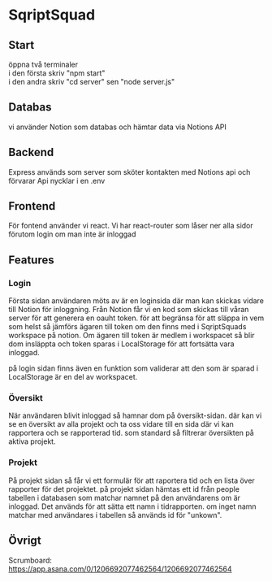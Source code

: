 # SqriptSquad

## Start
öppna två terminaler  
i den första skriv "npm start"  
i den andra skriv "cd server" sen "node server.js"

## Databas
vi använder Notion som databas och hämtar data via Notions API

## Backend
Express används som server som sköter kontakten med Notions api och förvarar Api nycklar i en .env

## Frontend
För fontend använder vi react. Vi har react-router som låser ner alla sidor förutom login om man inte är inloggad

## Features
### Login
Första sidan användaren möts av är en loginsida där man kan skickas vidare till Notion för inloggning. Från Notion får vi en kod som skickas till våran server för att generera en oauht token. för att begränsa för att släppa in vem som helst så jämförs ägaren till token om den finns med i SqriptSquads workspace på notion. Om ägaren till token är medlem i workspacet så blir dom insläppta och token sparas i LocalStorage för att fortsätta vara inloggad.

på login sidan finns även en funktion som validerar att den som är sparad i LocalStorage är en del av workspacet.

### Översikt
När användaren blivit inloggad så hamnar dom på översikt-sidan. där kan vi se en översikt av alla projekt och ta oss vidare till en sida där vi kan rapportera och se rapporterad tid. som standard så filtrerar översikten på aktiva projekt.

### Projekt
På projekt sidan så får vi ett formulär för att raportera tid och en lista över rapporter för det projektet. på projekt sidan hämtas ett id från people tabellen i databasen som matchar namnet på den användarens om är inloggad. Det används för att sätta ett namn i tidrapporten. om inget namn matchar med användares i tabellen så används id för "unkown".

## Övrigt
Scrumboard: https://app.asana.com/0/1206692077462564/1206692077462564
